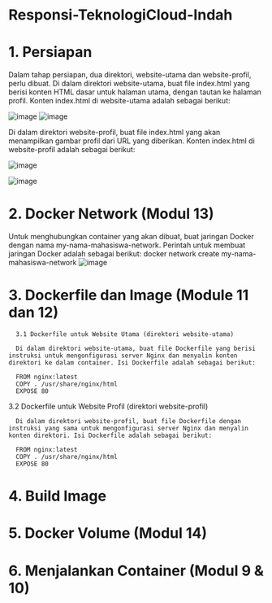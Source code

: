 # Responsi-TeknologiCloud-Indah

# 1. Persiapan 
Dalam tahap persiapan, dua direktori, website-utama dan website-profil, perlu dibuat. Di dalam direktori website-utama, buat file index.html yang berisi konten HTML dasar untuk halaman utama, dengan tautan ke halaman profil. Konten index.html di website-utama adalah sebagai berikut:

![image](https://github.com/dwiindahh/Responsi-TeknologiCloud-Indah/assets/126337792/feb6f903-9a14-4ca1-b6a9-da3ac9aa538e)
![image](https://github.com/dwiindahh/Responsi-TeknologiCloud-Indah/assets/126337792/44de6bce-d5ca-4d46-9d2e-3bca5a1c437c)


Di dalam direktori website-profil, buat file index.html yang akan menampilkan gambar profil dari URL yang diberikan. Konten index.html di website-profil adalah sebagai berikut:

![image](https://github.com/dwiindahh/Responsi-TeknologiCloud-Indah/assets/126337792/891f1757-c524-471c-9639-8f6095858960)

![image](https://github.com/dwiindahh/Responsi-TeknologiCloud-Indah/assets/126337792/e222ddc7-91c2-4cd0-83e1-cdffe1674264)


# 2. Docker Network (Modul 13) 
Untuk menghubungkan container yang akan dibuat, buat jaringan Docker dengan nama my-nama-mahasiswa-network. Perintah untuk membuat jaringan Docker adalah sebagai berikut:
docker network create my-nama-mahasiswa-network
![image](https://github.com/dwiindahh/Responsi-TeknologiCloud-Indah/assets/126337792/8bc8fffd-9443-4b97-b22e-bac09b1f42fe)

# 3. Dockerfile dan Image (Module 11 dan 12) 
      3.1 Dockerfile untuk Website Utama (direktori website-utama)
  
      Di dalam direktori website-utama, buat file Dockerfile yang berisi instruksi untuk mengonfigurasi server Nginx dan menyalin konten direktori ke dalam container. Isi Dockerfile adalah sebagai berikut:

      FROM nginx:latest
      COPY . /usr/share/nginx/html
      EXPOSE 80

  3.2 Dockerfile untuk Website Profil (direktori website-profil)
  
      Di dalam direktori website-profil, buat file Dockerfile dengan instruksi yang sama untuk mengonfigurasi server Nginx dan menyalin konten direktori. Isi Dockerfile adalah sebagai berikut:

      FROM nginx:latest
      COPY . /usr/share/nginx/html
      EXPOSE 80


# 4. Build Image 


# 5. Docker Volume (Modul 14)


# 6. Menjalankan Container (Modul 9 & 10)
